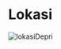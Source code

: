 # Lokasi
![lokasiDepri](https://user-images.githubusercontent.com/95679495/162630333-c241f3ee-5be0-431b-86ee-2213b7b48ee0.png)
